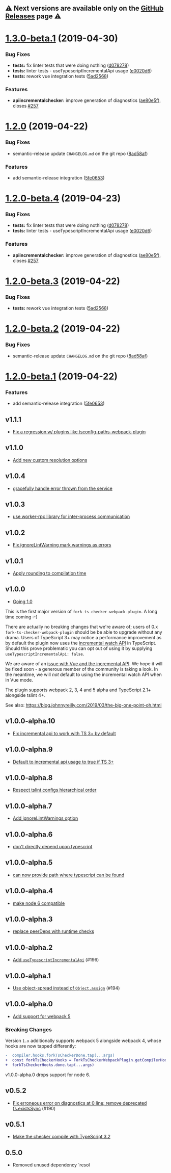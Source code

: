 ## ⚠️ Next versions are available only on the [GitHub Releases](https://github.com/TypeStrong/fork-ts-checker-webpack-plugin/releases) page ⚠️

# [1.3.0-beta.1](https://github.com/TypeStrong/fork-ts-checker-webpack-plugin/compare/v1.2.0...v1.3.0-beta.1@beta) (2019-04-30)

### Bug Fixes

- **tests:** fix linter tests that were doing nothing ([d078278](https://github.com/TypeStrong/fork-ts-checker-webpack-plugin/commit/d078278))
- **tests:** linter tests - useTypescriptIncrementalApi usage ([e0020d6](https://github.com/TypeStrong/fork-ts-checker-webpack-plugin/commit/e0020d6))
- **tests:** rework vue integration tests ([5ad2568](https://github.com/TypeStrong/fork-ts-checker-webpack-plugin/commit/5ad2568))

### Features

- **apiincrementalchecker:** improve generation of diagnostics ([ae80e5f](https://github.com/TypeStrong/fork-ts-checker-webpack-plugin/commit/ae80e5f)), closes [#257](https://github.com/TypeStrong/fork-ts-checker-webpack-plugin/issues/257)

# [1.2.0](https://github.com/TypeStrong/fork-ts-checker-webpack-plugin/compare/v1.1.1...v1.2.0) (2019-04-22)

### Bug Fixes

- semantic-release update `CHANGELOG.md` on the git repo ([8ad58af](https://github.com/TypeStrong/fork-ts-checker-webpack-plugin/commit/8ad58af))

### Features

- add semantic-release integration ([5fe0653](https://github.com/TypeStrong/fork-ts-checker-webpack-plugin/commit/5fe0653))

# [1.2.0-beta.4](https://github.com/TypeStrong/fork-ts-checker-webpack-plugin/compare/v1.2.0-beta.3@beta...v1.2.0-beta.4@beta) (2019-04-23)

### Bug Fixes

- **tests:** fix linter tests that were doing nothing ([d078278](https://github.com/TypeStrong/fork-ts-checker-webpack-plugin/commit/d078278))
- **tests:** linter tests - useTypescriptIncrementalApi usage ([e0020d6](https://github.com/TypeStrong/fork-ts-checker-webpack-plugin/commit/e0020d6))

### Features

- **apiincrementalchecker:** improve generation of diagnostics ([ae80e5f](https://github.com/TypeStrong/fork-ts-checker-webpack-plugin/commit/ae80e5f)), closes [#257](https://github.com/TypeStrong/fork-ts-checker-webpack-plugin/issues/257)

# [1.2.0-beta.3](https://github.com/TypeStrong/fork-ts-checker-webpack-plugin/compare/v1.2.0-beta.2@beta...v1.2.0-beta.3@beta) (2019-04-22)

### Bug Fixes

- **tests:** rework vue integration tests ([5ad2568](https://github.com/TypeStrong/fork-ts-checker-webpack-plugin/commit/5ad2568))

# [1.2.0-beta.2](https://github.com/TypeStrong/fork-ts-checker-webpack-plugin/compare/v1.2.0-beta.1@beta...v1.2.0-beta.2@beta) (2019-04-22)

### Bug Fixes

- semantic-release update `CHANGELOG.md` on the git repo ([8ad58af](https://github.com/TypeStrong/fork-ts-checker-webpack-plugin/commit/8ad58af))

# [1.2.0-beta.1](https://github.com/TypeStrong/fork-ts-checker-webpack-plugin/compare/v1.1.0...v1.2.0-beta.1@beta) (2019-04-22)

### Features

- add semantic-release integration ([5fe0653](https://github.com/TypeStrong/fork-ts-checker-webpack-plugin/commit/5fe0653))

## v1.1.1

- [Fix a regression w/ plugins like tsconfig-paths-webpack-plugin](https://github.com/TypeStrong/fork-ts-checker-webpack-plugin/pull/260)

## v1.1.0

- [Add new custom resolution options](https://github.com/TypeStrong/fork-ts-checker-webpack-plugin/pull/250)

## v1.0.4

- [gracefully handle error thrown from the service](https://github.com/TypeStrong/fork-ts-checker-webpack-plugin/pull/249)

## v1.0.3

- [use worker-rpc library for inter-process communication](https://github.com/TypeStrong/fork-ts-checker-webpack-plugin/pull/231)

## v1.0.2

- [Fix ignoreLintWarning mark warnings as errors](https://github.com/TypeStrong/fork-ts-checker-webpack-plugin/pull/243)

## v1.0.1

- [Apply rounding to compilation time](https://github.com/TypeStrong/fork-ts-checker-webpack-plugin/pull/235)

## v1.0.0

- [Going 1.0](https://github.com/TypeStrong/fork-ts-checker-webpack-plugin/pull/218)

This is the first major version of `fork-ts-checker-webpack-plugin`. A long time coming :-)

There are actually no breaking changes that we're aware of; users of 0.x `fork-ts-checker-webpack-plugin` should be be able to upgrade without any drama. Users of TypeScript 3+ may notice a performance improvement as by default the plugin now uses the [incremental watch API](https://github.com/Microsoft/TypeScript/pull/20234) in TypeScript. Should this prove problematic you can opt out of using it by supplying `useTypescriptIncrementalApi: false`.

We are aware of an [issue with Vue and the incremental API](https://github.com/TypeStrong/fork-ts-checker-webpack-plugin/issues/219). We hope it will be fixed soon - a generous member of the community is taking a look. In the meantime, we will _not_ default to using the incremental watch API when in Vue mode.

The plugin supports webpack 2, 3, 4 and 5 alpha and TypeScript 2.1+ alongside tslint 4+.

See also: https://blog.johnnyreilly.com/2019/03/the-big-one-point-oh.html

## v1.0.0-alpha.10

- [Fix incremental api to work with TS 3+ by default](https://github.com/TypeStrong/fork-ts-checker-webpack-plugin/pull/223)

## v1.0.0-alpha.9

- [Default to incremental api usage to true if TS 3+](https://github.com/TypeStrong/fork-ts-checker-webpack-plugin/pull/217)

## v1.0.0-alpha.8

- [Respect tslint configs hierarchical order](https://github.com/TypeStrong/fork-ts-checker-webpack-plugin/pull/214)

## v1.0.0-alpha.7

- [Add ignoreLintWarnings option](https://github.com/TypeStrong/fork-ts-checker-webpack-plugin/pull/213)

## v1.0.0-alpha.6

- [don't directly depend upon typescript](https://github.com/TypeStrong/fork-ts-checker-webpack-plugin/pull/208)

## v1.0.0-alpha.5

- [can now provide path where typescript can be found](https://github.com/TypeStrong/fork-ts-checker-webpack-plugin/pull/204)

## v1.0.0-alpha.4

- [make node 6 compatible](https://github.com/TypeStrong/fork-ts-checker-webpack-plugin/pull/202)

## v1.0.0-alpha.3

- [replace peerDeps with runtime checks](https://github.com/TypeStrong/fork-ts-checker-webpack-plugin/pull/201)

## v1.0.0-alpha.2

- [Add `useTypescriptIncrementalApi`](https://github.com/TypeStrong/fork-ts-checker-webpack-plugin/pull/198) (#196)

## v1.0.0-alpha.1

- [Use object-spread instead of `Object.assign`](https://github.com/TypeStrong/fork-ts-checker-webpack-plugin/pull/194) (#194)

## v1.0.0-alpha.0

- [Add support for webpack 5](https://github.com/TypeStrong/fork-ts-checker-webpack-plugin/pull/166)

### Breaking Changes

Version `1.x` additionally supports webpack 5 alongside webpack 4, whose hooks are now tapped differently:

```diff
-  compiler.hooks.forkTsCheckerDone.tap(...args)
+  const forkTsCheckerHooks = ForkTsCheckerWebpackPlugin.getCompilerHooks(compiler)
+  forkTsCheckerHooks.done.tap(...args)
```

v1.0.0-alpha.0 drops support for node 6.

## v0.5.2

- [Fix erroneous error on diagnostics at 0 line; remove deprecated fs.existsSync](https://github.com/TypeStrong/fork-ts-checker-webpack-plugin/pull/190) (#190)

## v0.5.1

- [Make the checker compile with TypeScript 3.2](https://github.com/TypeStrong/fork-ts-checker-webpack-plugin/pull/189)

## 0.5.0

- Removed unused dependency `resol